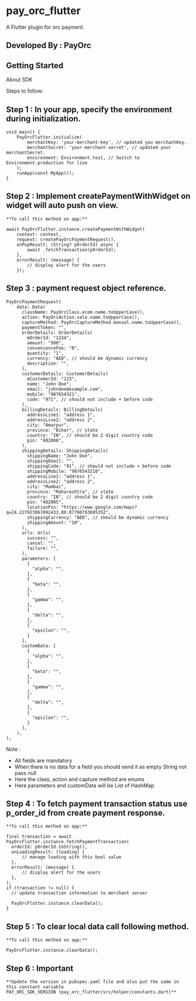 # pay_orc_flutter

A Flutter plugin for orc payment.

## Developed By : PayOrc

## Getting Started

About SDK

Steps to follow:

## Step 1 : In your app, specify the environment during initialization.

    void main() {        
        PayOrcFlutter.initialize(
            merchantKey: 'your-merchant-key', // updated you merchantKey.
            merchantSecret: 'your-merchant-secret', // updated your merchantSecret.
            environment: Environment.test, // Switch to Environment.production for live
        );
        runApp(const MyApp());
    }

## Step 2 : Implement createPaymentWithWidget on widget will auto push on view.

    **To call this method on app:**

    await PayOrcFlutter.instance.createPaymentWithWidget(
        context: context,
        request: createPayOrcPaymentRequest(),
        onPopResult: (String? pOrderId) async {
            await _fetchTransaction(pOrderId);
        },
        errorResult: (message) {
            // display alert for the users
        });

## Step 3 : payment request object reference.

    PayOrcPaymentRequest(
        data: Data(
          className: PayOrcClass.ecom.name.toUpperCase(),
          action: PayOrcAction.sale.name.toUpperCase(),
          captureMethod: PayOrcCaptureMethod.manual.name.toUpperCase(),
          paymentToken: "",
          orderDetails: OrderDetails(
            mOrderId: "1234",
            amount: "500",
            convenienceFee: "0",
            quantity: "1",
            currency: "AED", // should be dynamic currency
            description: "",
          ),
          customerDetails: CustomerDetails(
            mCustomerId: "123",
            name: "John Doe",
            email: "johndoe@example.com",
            mobile: "987654321",
            code: "971", // should not include + before code
          ),
          billingDetails: BillingDetails(
            addressLine1: "address 1",
            addressLine2: "address 2",
            city: "Amarpur",
            province: "Bihar", // state
            country: "IN", // should be 2 digit country code
            pin: "482008",
          ),
          shippingDetails: ShippingDetails(
            shippingName: "John Doe",
            shippingEmail: "",
            shippingCode: "91", // should not include + before code
            shippingMobile: "9876543210",
            addressLine1: "address 1",
            addressLine2: "address 2",
            city: "Mumbai",
            province: "Maharashtra", // state
            country: "IN", // should be 2 digit country code
            pin: "482005",
            locationPin: "https://www.google.com/maps?q=24.227923067092433,80.07790793685352",
            shippingCurrency: "AED", // should be dynamic currency
            shippingAmount: "10",
          ),
          urls: Urls(
            success: "",
            cancel: "",
            failure: "",
          ),
          parameters: [
            {
              "alpha": "",
            },
            {
              "beta": "",
            },
            {
              "gamma": "",
            },
            {
              "delta": "",
            },
            {
              "epsilon": "",
            }
          ],
          customData: [
            {
              "alpha": "",
            },
            {
              "beta": "",
            },
            {
              "gamma": "",
            },
            {
              "delta": "",
            },
            {
              "epsilon": "",
            }
          ],
        ),
    ); 

Note :

* All fields are mandatory
* When there is no data for a field you should send it as empty String not pass null
* Here the class, action and capture method are enums
* Here parameters and customData will be List of HashMap

## Step 4 : To fetch payment transaction status use p_order_id from create payment response.

    **To call this method on app:**

    final transaction = await PayOrcFlutter.instance.fetchPaymentTransaction(
      orderId: pOrderId.toString(),
      onLoadingResult: (loading) {
          // manage loading with this bool value
      },
      errorResult: (message) {
          // display alert for the users
      },
    );
    if (transaction != null) {
      // update transaction information to merchant server

      PayOrcFlutter.instance.clearData();
    }

## Step 5 : To clear local data call following method.

    **To call this method on app:**
    
    PayOrcFlutter.instance.clearData();

## Step 6 : Important

    **Update the version in pubspec.yaml file and also put the same in this constant variable
    PAY_ORC_SDK_VERSION (pay_orc_flutter/src/helper/constants.dart)**
